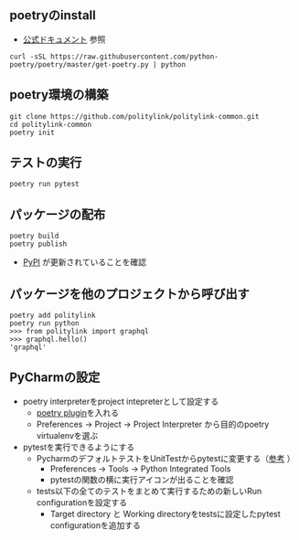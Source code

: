 ## poetryのinstall
* [公式ドキュメント](https://python-poetry.org/docs/) 参照

```
curl -sSL https://raw.githubusercontent.com/python-poetry/poetry/master/get-poetry.py | python
```

## poetry環境の構築
```
git clone https://github.com/politylink/politylink-common.git
cd politylink-common
poetry init
```

## テストの実行
```
poetry run pytest
```

## パッケージの配布
```
poetry build
poetry publish
```
* [PyPI](https://pypi.org/project/politylink/) が更新されていることを確認

## パッケージを他のプロジェクトから呼び出す
```
poetry add politylink
poetry run python
>>> from politylink import graphql
>>> graphql.hello()
'graphql'
```

## PyCharmの設定
* poetry interpreterをproject intepreterとして設定する
    * [poetry plugin](https://plugins.jetbrains.com/plugin/14307-poetry)を入れる
    * Preferences -> Project -> Project Interpreter から目的のpoetry virtualenvを選ぶ
* pytestを実行できるようにする
   * PycharmのデフォルトテストをUnitTestからpytestに変更する（[参考](https://pleiades.io/help/pycharm/pytest.html) ）
      * Preferences -> Tools -> Python Integrated Tools
      * pytestの関数の横に実行アイコンが出ることを確認
   * tests以下の全てのテストをまとめて実行するための新しいRun configurationを設定する
        * Target directory と Working directoryをtestsに設定したpytest configurationを追加する
